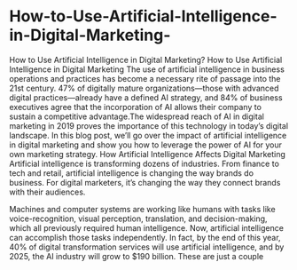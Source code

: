 # How-to-Use-Artificial-Intelligence-in-Digital-Marketing-
How to Use Artificial Intelligence in Digital Marketing?
How to Use Artificial Intelligence in Digital Marketing
The use of artificial intelligence in business operations and practices has become a necessary rite of passage into the 21st century. 47% of digitally mature organizations—those with advanced digital practices—already have a defined AI strategy, and 84% of business executives agree that the incorporation of AI allows their company to sustain a competitive advantage.The widespread reach of AI in digital marketing in 2019 proves the importance of this technology in today’s digital landscape. In this blog post, we’ll go over the impact of artificial intelligence in digital marketing and show you how to leverage the power of AI for your own marketing strategy.
How Artificial Intelligence Affects Digital Marketing
Artificial intelligence is transforming dozens of industries. From finance to tech and retail, artificial intelligence is changing the way brands do business. For digital marketers, it’s changing the way they connect brands with their audiences.

Machines and computer systems are working like humans with tasks like voice-recognition, visual perception, translation, and decision-making, which all previously required human intelligence. Now, artificial intelligence can accomplish those tasks independently. In fact, by the end of this year, 40% of digital transformation services will use artificial intelligence, and by 2025, the AI industry will grow to $190 billion. These are just a couple
